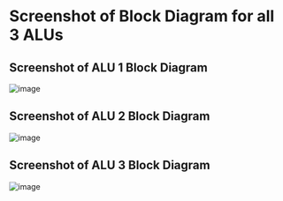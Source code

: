 # Screenshot of Block Diagram for all 3 ALUs

## Screenshot of ALU 1 Block Diagram
![image](https://github.com/user-attachments/assets/6b6c4449-603a-4a41-b510-2f2584a89c4d)

## Screenshot of ALU 2 Block Diagram
![image](https://github.com/user-attachments/assets/22e5f6e3-24b4-47e9-917e-46c4f887b67e)

## Screenshot of ALU 3 Block Diagram
![image](https://github.com/user-attachments/assets/76d52576-7f32-49f7-bafb-33a7537d2655)
